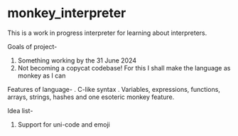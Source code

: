 # monkey_interpreter
This is a work in progress interpreter for learning about interpreters.

Goals of project-

1. Something working by the 31 June 2024
2. Not becoming a copycat codebase! For this I shall make the language as monkey as I can

Features of language-
. C-like syntax
. Variables, expressions, functions, arrays, strings, hashes and one esoteric monkey feature.

Idea list-
1. Support for uni-code and emoji
